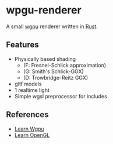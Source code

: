 # wpgu-renderer

A small [wgpu](https://github.com/gfx-rs/wgpu) renderer written in [Rust](https://github.com/rust-lang/rust).

## Features

- Physically based shading
  - (F: Fresnel-Schlick approximation)
  - (G: Smith's Schlick-GGX)
  - (D: Trowbridge-Reitz GGX)
- gltf models
- 1 realtime light
- Simple wgsl preprocessor for includes

## References
- [Learn Wgpu](https://sotrh.github.io/learn-wgpu/)
- [Learn OpenGL](https://learnopengl.com/)
